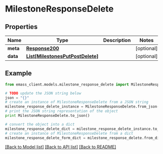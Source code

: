 # MilestoneResponseDelete


## Properties
Name | Type | Description | Notes
------------ | ------------- | ------------- | -------------
**meta** | [**Response200**](Response200.md) |  | [optional] 
**data** | [**List[MilestonesPutPostDelete]**](MilestonesPutPostDelete.md) |  | [optional] 

## Example

```python
from emass_client.models.milestone_response_delete import MilestoneResponseDelete

# TODO update the JSON string below
json = "{}"
# create an instance of MilestoneResponseDelete from a JSON string
milestone_response_delete_instance = MilestoneResponseDelete.from_json(json)
# print the JSON string representation of the object
print MilestoneResponseDelete.to_json()

# convert the object into a dict
milestone_response_delete_dict = milestone_response_delete_instance.to_dict()
# create an instance of MilestoneResponseDelete from a dict
milestone_response_delete_form_dict = milestone_response_delete.from_dict(milestone_response_delete_dict)
```
[[Back to Model list]](../README.md#documentation-for-models) [[Back to API list]](../README.md#documentation-for-api-endpoints) [[Back to README]](../README.md)


